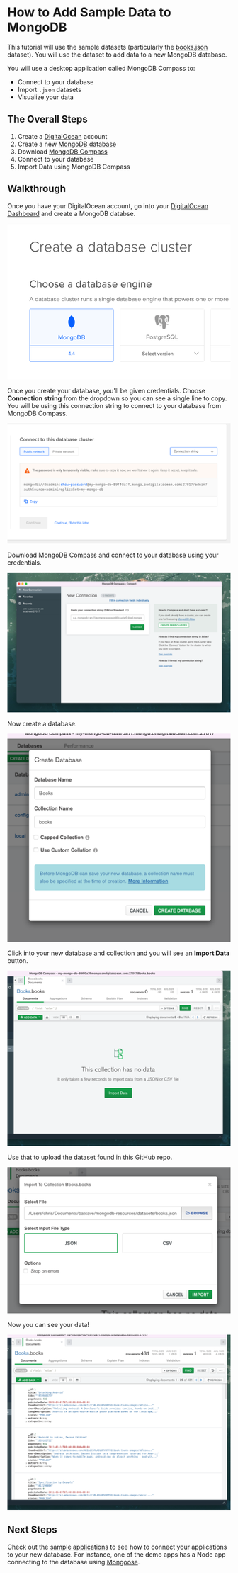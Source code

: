# How to Add Sample Data to MongoDB

This tutorial will use the sample datasets (particularly the [books.json](/datasets/books.json) dataset). You will use the dataset to add data to a new MongoDB database. 

You will use a desktop application called MongoDB Compass to:

- Connect to your database
- Import `.json` datasets
- Visualize your data

## The Overall Steps

1. Create a [DigitalOcean](https://digitalocean.com) account
2. Create a new [MongoDB database](https://www.digitalocean.com/products/managed-databases/)
3. Download [MongoDB Compass](https://www.mongodb.com/products/compass)
4. Connect to your database
4. Import Data using MongoDB Compass

## Walkthrough

Once you have your DigitalOcean account, go into your [DigitalOcean Dashboard](https://cloud.digitalocean.com/databases) and create a MongoDB databse.

![Create a MongoDB Database](images/create-mongodb-database.png)

Once you create your database, you'll be given credentials. Choose **Connection string** from the dropdown so you can see a single line to copy. You will be using this connection string to connect to your database from MongoDB Compass.

![Database connection string](images/database-connection-string.png)

Download MongoDB Compass and connect to your database using your credentials.

![Connect with MongoDB Compass](images/mongodb-compass-connect.png)

Now create a database.

![Create a database](images/create-database.png)

Click into your new database and collection and you will see an **Import Data** button.

![Import Data Button](images/import-button.png)

Use that to upload the dataset found in this GitHub repo.

![Import Screen](images/import-screen.png)

Now you can see your data!

![Data in Database!](images/imported-data.png)

## Next Steps

Check out the [sample applications](README.md) to see how to connect your applications to your new database. For instance, one of the demo apps has a Node app connecting to the database using [Mongoose](https://mongoosejs.com/).